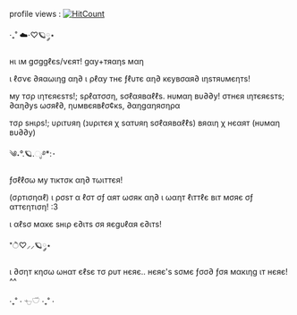 profile views : [![HitCount](https://hits.dwyl.com/GogglesAmiibo/GogglesAmiibo.svg?style=flat-square)](http://hits.dwyl.com/GogglesAmiibo/GogglesAmiibo)

‧₊˚ ☁️⋅♡🪐༘⋆

нι ιм gσggℓєѕ/νєят! gαу+тяαηѕ мαη

ι ℓσνє ∂яαωιηg αη∂ ι ρℓαу тнє ƒℓυтє αη∂ кєувσαя∂ ιηѕтяυмєηтѕ!

му тσρ ιηтєяєѕтѕ!; ѕρℓαтσση, ѕσℓαявαℓℓѕ. нυмαη вυ∂∂у! σтнєя ιηтєяєѕтѕ; ∂αη∂уѕ ωσяℓ∂, ηυмвєявℓσ¢кѕ, ∂αηgαηяσηρα

тσρ ѕнιρѕ!;
υριтυяη (נυριтєя χ ѕαтυяη ѕσℓαявαℓℓѕ)
вяαιη χ нєαят (нυмαη вυ∂∂у)

༄˖°.🪐.ೃ࿔*:･

ƒσℓℓσω му тιктσк αη∂ тωιттєя! 

(σρтισηαℓ) ι ρσѕт α ℓσт σƒ αят ωσяк αη∂ ι ωαηт ℓιттℓє вιт мσяє σƒ αттєηтιση! :3

ι αℓѕσ мαкє ѕнιρ є∂ιтѕ σя яєgυℓαя є∂ιтѕ!

*ੈ♡⸝⸝🪐༘⋆

ι ∂σηт кησω ωнαт єℓѕє тσ ρυт нєяє.. нєяє'ѕ ѕσмє ƒσσ∂ ƒσя мαкιηg ιт нєяє! ^^

‧₊˚ ⋅ 𓐐𓎩 ‧₊˚ ⋅
